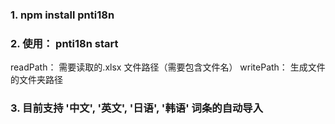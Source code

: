 ### 1. npm install pnti18n

### 2. 使用： pnti18n start <readPath> <writePath>

readPath： 需要读取的.xlsx 文件路径（需要包含文件名）
writePath： 生成文件的文件夹路径

### 3. 目前支持 '中文', '英文', '日语', '韩语' 词条的自动导入



